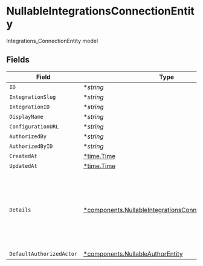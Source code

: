 # NullableIntegrationsConnectionEntity

Integrations_ConnectionEntity model


## Fields

| Field                                                                                                                                                           | Type                                                                                                                                                            | Required                                                                                                                                                        | Description                                                                                                                                                     |
| --------------------------------------------------------------------------------------------------------------------------------------------------------------- | --------------------------------------------------------------------------------------------------------------------------------------------------------------- | --------------------------------------------------------------------------------------------------------------------------------------------------------------- | --------------------------------------------------------------------------------------------------------------------------------------------------------------- |
| `ID`                                                                                                                                                            | **string*                                                                                                                                                       | :heavy_minus_sign:                                                                                                                                              | N/A                                                                                                                                                             |
| `IntegrationSlug`                                                                                                                                               | **string*                                                                                                                                                       | :heavy_minus_sign:                                                                                                                                              | N/A                                                                                                                                                             |
| `IntegrationID`                                                                                                                                                 | **string*                                                                                                                                                       | :heavy_minus_sign:                                                                                                                                              | N/A                                                                                                                                                             |
| `DisplayName`                                                                                                                                                   | **string*                                                                                                                                                       | :heavy_minus_sign:                                                                                                                                              | N/A                                                                                                                                                             |
| `ConfigurationURL`                                                                                                                                              | **string*                                                                                                                                                       | :heavy_minus_sign:                                                                                                                                              | N/A                                                                                                                                                             |
| `AuthorizedBy`                                                                                                                                                  | **string*                                                                                                                                                       | :heavy_minus_sign:                                                                                                                                              | N/A                                                                                                                                                             |
| `AuthorizedByID`                                                                                                                                                | **string*                                                                                                                                                       | :heavy_minus_sign:                                                                                                                                              | N/A                                                                                                                                                             |
| `CreatedAt`                                                                                                                                                     | [*time.Time](https://pkg.go.dev/time#Time)                                                                                                                      | :heavy_minus_sign:                                                                                                                                              | N/A                                                                                                                                                             |
| `UpdatedAt`                                                                                                                                                     | [*time.Time](https://pkg.go.dev/time#Time)                                                                                                                      | :heavy_minus_sign:                                                                                                                                              | N/A                                                                                                                                                             |
| `Details`                                                                                                                                                       | [*components.NullableIntegrationsConnectionEntityDetails](../../models/components/nullableintegrationsconnectionentitydetails.md)                               | :heavy_minus_sign:                                                                                                                                              | Integration-specific details of this connection. As identified by the integration_slug, this object will be represented by that integration's ConnectionEntity. |
| `DefaultAuthorizedActor`                                                                                                                                        | [*components.NullableAuthorEntity](../../models/components/nullableauthorentity.md)                                                                             | :heavy_minus_sign:                                                                                                                                              | N/A                                                                                                                                                             |